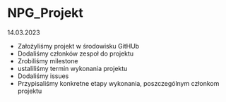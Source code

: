 # NPG_Projekt

14.03.2023

- Założyliśmy projekt w środowisku GitHUb
- Dodaliśmy członków zespoł do projektu
- Zrobiliśmy milestone
- ustaliliśmy termin wykonania projektu
- Dodaliśmy issues
- Przypisaliśmy konkretne etapy wykonania, poszczególnym członkom projektu
